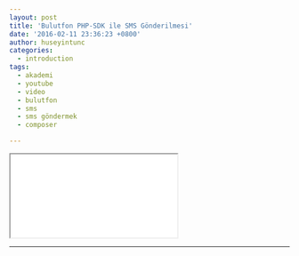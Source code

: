 ```yaml
---
layout: post
title: 'Bulutfon PHP-SDK ile SMS Gönderilmesi'
date: '2016-02-11 23:36:23 +0800'
author: huseyintunc
categories:
  - introduction
tags:
  - akademi
  - youtube
  - video
  - bulutfon
  - sms
  - sms göndermek
  - composer

---
```


<div class="embed-responsive embed-responsive-16by9">
  <iframe class="embed-responsive-item" src="//www.youtube.com/embed/5svLpM-fY18" allowfullscreen=""></iframe>
</div>

---

